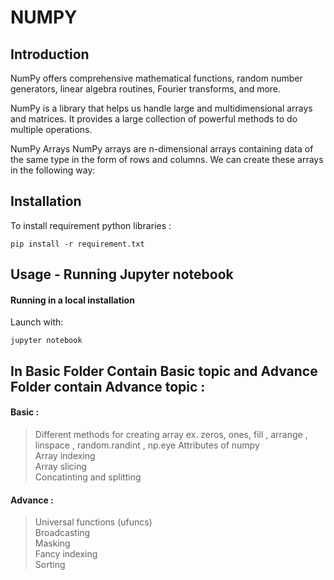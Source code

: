 # NUMPY

## Introduction

NumPy offers comprehensive mathematical functions, random number generators, linear algebra routines, Fourier transforms, and more.

NumPy is a library that helps us handle large and multidimensional arrays and matrices. It provides a large collection of powerful methods to do multiple operations.

NumPy Arrays NumPy arrays are n-dimensional arrays containing data of the same type in the form of rows and columns. We can create these arrays in the following way:

## Installation

To install requirement python libraries :

```
pip install -r requirement.txt
```


## Usage - Running Jupyter notebook

#### Running in a local installation

Launch with:

``` 
jupyter notebook
```

## In Basic Folder Contain Basic topic and Advance Folder contain Advance topic :

#### Basic :

> Different methods for creating array ex. zeros, ones, fill , arrange , linspace , random.randint , np.eye
> Attributes of numpy <br>
> Array indexing <br>
> Array slicing <br>
> Concatinting and splitting <br>


#### Advance :

> Universal functions (ufuncs) <br>
> Broadcasting <br>
> Masking <br>
> Fancy indexing <br>
> Sorting <br>


